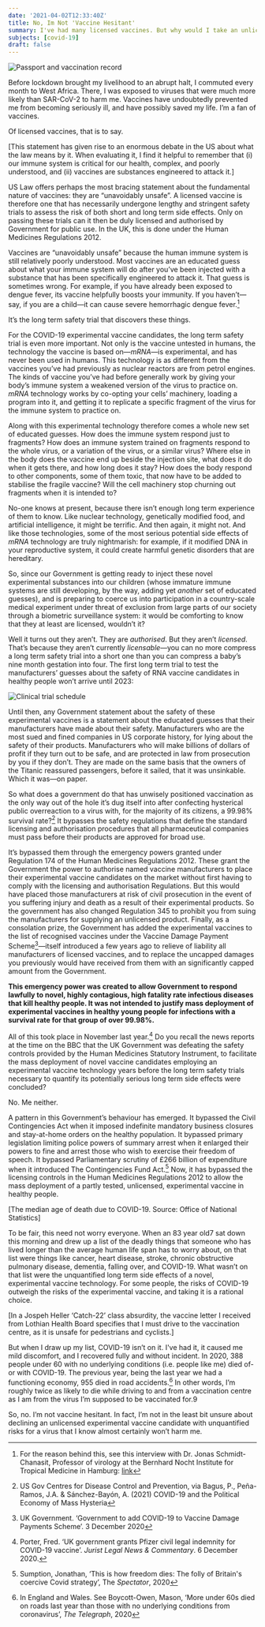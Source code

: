 ```yaml
---
date: '2021-04-02T12:33:40Z'
title: No, Im Not 'Vaccine Hesitant'
summary: I've had many licensed vaccines. But why would I take an unlicensed, experimental treatment for an infection I recovered from without incident?
subjects: [covid-19]
draft: false
---
```

![Passport and vaccination record](images/vaccine-passport.jpg)

Before lockdown brought my livelihood to an abrupt halt, I commuted every month to West Africa. There, I was exposed to viruses that were much more likely than SAR-CoV-2 to harm me. Vaccines have undoubtedly prevented me from becoming seriously ill, and have possibly saved my life. I’m a fan of vaccines.

Of licensed vaccines, that is to say.

\[This statement has given rise to an enormous debate in the US about what the law means by it. When evaluating it, I find it helpful to remember that (i) our immune system is critical for our health, complex, and poorly understood, and (ii) vaccines are substances engineered to attack it.\]

US Law offers perhaps the most bracing statement about the fundamental nature of vaccines: they are “unavoidably unsafe”. A licensed vaccine is therefore one that has necessarily undergone lengthy and stringent safety trials to assess the risk of both short and long term side effects. Only on passing these trials can it then be duly licensed and authorised by Government for public use. In the UK, this is done under the Human Medicines Regulations 2012.

Vaccines are “unavoidably unsafe” because the human immune system is still relatively poorly understood. Most vaccines are an educated guess about what your immune system will do after you’ve been injected with a substance that has been specifically engineered to attack it. That guess is sometimes wrong. For example, if you have already been exposed to dengue fever, its vaccine helpfully boosts your immunity. If you haven’t—say, if you are a child—it can cause severe hemorrhagic dengue fever.[^2]

It’s the long term safety trial that discovers these things.

For the COVID-19 experimental vaccine candidates, the long term safety trial is even more important. Not only is the vaccine untested in humans, the technology the vaccine is based on—_mRNA_—is experimental, and has never been used in humans. This technology is as different from the vaccines you’ve had previously as nuclear reactors are from petrol engines. The kinds of vaccine you’ve had before generally work by giving your body’s immune system a weakened version of the virus to practice on. _mRNA_ technology works by co-opting your cells’ machinery, loading a program into it, and getting it to replicate a specific fragment of the virus for the immune system to practice on.

Along with this experimental technology therefore comes a whole new set of educated guesses. How does the immune system respond just to fragments? How does an immune system trained on fragments respond to the whole virus, or a variation of the virus, or a similar virus? Where else in the body does the vaccine end up beside the injection site, what does it do when it gets there, and how long does it stay? How does the body respond to other components, some of them toxic, that now have to be added to stabilise the fragile vaccine? Will the cell machinery stop churning out fragments when it is intended to?

No-one knows at present, because there isn’t enough long term experience of them to know. Like nuclear technology, genetically modified food, and artificial intelligence, it might be terrific. And then again, it might not. And like those technologies, some of the most serious potential side effects of _mRNA_ technology are truly nightmarish: for example, if it modified DNA in your reproductive system, it could create harmful genetic disorders that are hereditary.

So, since our Government is getting ready to inject these novel experimental substances into our children (whose immature immune systems are still developing, by the way, adding yet _another_ set of educated guesses), and is preparing to coerce us into participation in a country-scale medical experiment under threat of exclusion from large parts of our society through a biometric surveillance system: it would be comforting to know that they at least are licensed, wouldn’t it?

Well it turns out they aren’t. They are _authorised_. But they aren’t _licensed_. That’s because they aren’t currently _licensable_—you can no more compress a long term safety trial into a short one than you can compress a baby’s nine month gestation into four. The first long term trial to test the manufacturers’ guesses about the safety of RNA vaccine candidates in healthy people won’t arrive until 2023:

![Clinical trial schedule](images/clinical-trials.jpg)

Until then, any Government statement about the safety of these experimental vaccines is a statement about the educated guesses that their manufacturers have made about their safety. Manufacturers who are the most sued and fined companies in US corporate history, for lying about the safety of their products. Manufacturers who will make billions of dollars of profit if they turn out to be safe, and are protected in law from prosecution by you if they don’t. They are made on the same basis that the owners of the Titanic reassured passengers, before it sailed, that it was unsinkable. Which it was—on paper.

So what does a government do that has unwisely positioned vaccination as the only way out of the hole it’s dug itself into after confecting hysterical public overreaction to a virus with, for the majority of its citizens, a 99.98% survival rate?[^3] It bypasses the safety regulations that define the standard licensing and authorisation procedures that all pharmaceutical companies must pass before their products are approved for broad use.

It’s bypassed them through the emergency powers granted under Regulation 174 of the Human Medicines Regulations 2012. These grant the Government the power to authorise named vaccine manufacturers to place their experimental vaccine candidates on the market without first having to comply with the licensing and authorisation Regulations. But this would have placed those manufacturers at risk of civil prosecution in the event of you suffering injury and death as a result of their experimental products. So the government has also changed Regulation 345 to prohibit you from suing the manufacturers for supplying an unlicensed product. Finally, as a consolation prize, the Government has added the experimental vaccines to the list of recognised vaccines under the Vaccine Damage Payment Scheme[^4]—itself introduced a few years ago to relieve of liability all manufacturers of licensed vaccines, and to replace the uncapped damages you previously would have received from them with an significantly capped amount from the Government.

**This emergency power was created to allow Government to respond lawfully to novel, highly contagious, high fatality rate infectious diseases that kill healthy people. It was not intended to justify mass deployment of experimental vaccines in healthy young people for infections with a survival rate for that group of over 99.98%.**

All of this took place in November last year.[^5] Do you recall the news reports at the time on the BBC that the UK Government was defeating the safety controls provided by the Human Medicines Statutory Instrument, to facilitate the mass deployment of novel vaccine candidates employing an experimental vaccine technology years before the long term safety trials necessary to quantify its potentially serious long term side effects were concluded?

No. Me neither.

A pattern in this Government’s behaviour has emerged. It bypassed the Civil Contingencies Act when it imposed indefinite mandatory business closures and stay-at-home orders on the healthy population. It bypassed primary legislation limiting police powers of summary arrest when it enlarged their powers to fine and arrest those who wish to exercise their freedom of speech. It bypassed Parliamentary scrutiny of £266 billion of expenditure when it introduced The Contingencies Fund Act.[^6] Now, it has bypassed the licensing controls in the Human Medicines Regulations 2012 to allow the mass deployment of a partly tested, unlicensed, experimental vaccine in healthy people.

\[The median age of death due to COVID-19. Source: Office of National Statistics\]

To be fair, this need not worry everyone. When an 83 year old7 sat down this morning and drew up a list of the deadly things that someone who has lived longer than the average human life span has to worry about, on that list were things like cancer, heart disease, stroke, chronic obstructive pulmonary disease, dementia, falling over, and COVID-19. What wasn’t on that list were the unquantified long term side effects of a novel, experimental vaccine technology. For some people, the risks of COVID-19 outweigh the risks of the experimental vaccine, and taking it is a rational choice.

\[In a Jospeh Heller ‘Catch-22’ class absurdity, the vaccine letter I received from Lothian Health Board specifies that I must drive to the vaccination centre, as it is unsafe for pedestrians and cyclists.\]

But when I draw up my list, COVID-19 isn’t on it. I've had it, it caused me mild discomfort, and I recovered fully and without incident. In 2020, 388 people under 60 with no underlying conditions (i.e. people like me) died of- or with COVID-19. The previous year, being the last year we had a functioning economy, 955 died in road accidents.[^8] In other words, I’m roughly twice as likely to die while driving to and from a vaccination centre as I am from the virus I’m supposed to be vaccinated for.9

So, no. I’m not vaccine hesitant. In fact, I’m not in the least bit unsure about declining an unlicensed experimental vaccine candidate with unquantified risks for a virus that I know almost certainly won’t harm me.


[^2]: For the reason behind this, see this interview with Dr. Jonas Schmidt-Chanasit, Professor of virology at the Bernhard Nocht Institute for Tropical Medicine in Hamburg: [link](https://www.dw.com/en/dengue-risks-and-side-effects-of-the-worlds-first-vaccine/a-42488407)

[^3]: US Gov Centres for Disease Control and Prevention, via Bagus, P., Peña-Ramos, J.A. & Sánchez-Bayón, A. (2021) COVID-19 and the Political Economy of Mass Hysteria

[^4]: UK Government. ‘Government to add COVID-19 to Vaccine Damage Payments Scheme’. 3 December 2020

[^5]: Porter, Fred. ‘UK government grants Pfizer civil legal indemnity for COVID-19 vaccine’. _Jurist Legal News & Commentary_. 6 December 2020.

[^6]: Sumption, Jonathan, ‘This is how freedom dies: The folly of Britain's coercive Covid strategy’, The _Spectator_, 2020

[^8]: In England and Wales. See Boycott-Owen, Mason, ‘More under 60s died on roads last year than those with no underlying conditions from coronavirus’, _The Telegraph_, 2020